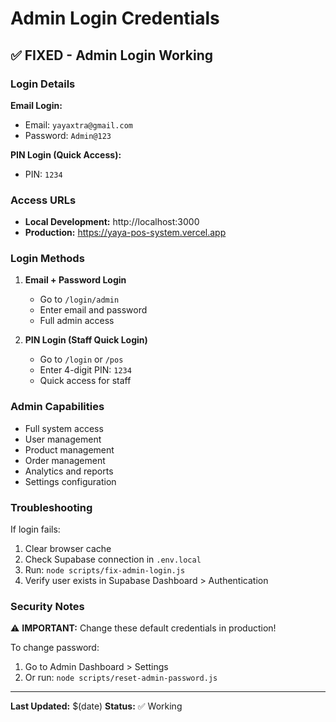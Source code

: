 # Admin Login Credentials

## ✅ FIXED - Admin Login Working

### Login Details

**Email Login:**
- Email: `yayaxtra@gmail.com`
- Password: `Admin@123`

**PIN Login (Quick Access):**
- PIN: `1234`

### Access URLs

- **Local Development:** http://localhost:3000
- **Production:** https://yaya-pos-system.vercel.app

### Login Methods

1. **Email + Password Login**
   - Go to `/login/admin`
   - Enter email and password
   - Full admin access

2. **PIN Login (Staff Quick Login)**
   - Go to `/login` or `/pos`
   - Enter 4-digit PIN: `1234`
   - Quick access for staff

### Admin Capabilities

- Full system access
- User management
- Product management
- Order management
- Analytics and reports
- Settings configuration

### Troubleshooting

If login fails:
1. Clear browser cache
2. Check Supabase connection in `.env.local`
3. Run: `node scripts/fix-admin-login.js`
4. Verify user exists in Supabase Dashboard > Authentication

### Security Notes

⚠️ **IMPORTANT:** Change these default credentials in production!

To change password:
1. Go to Admin Dashboard > Settings
2. Or run: `node scripts/reset-admin-password.js`

---

**Last Updated:** $(date)
**Status:** ✅ Working

